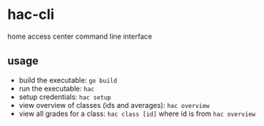 # hac-cli

home access center command line interface

## usage
- build the executable: `go build`
- run the executable: `hac`
- setup credentials: `hac setup`
- view overview of classes (ids and averages): `hac overview`
- view all grades for a class: `hac class [id]` where id is from `hac overview`

